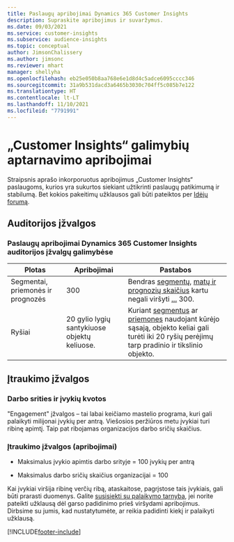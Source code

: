```yaml
---
title: Paslaugų apribojimai Dynamics 365 Customer Insights
description: Supraskite apribojimus ir suvaržymus.
ms.date: 09/03/2021
ms.service: customer-insights
ms.subservice: audience-insights
ms.topic: conceptual
author: JimsonChalissery
ms.author: jimsonc
ms.reviewer: mhart
manager: shellyha
ms.openlocfilehash: eb25e050b8aa768e6e1d8d4c5adce6095cccc346
ms.sourcegitcommit: 31a9b531dacd3a6465b3030c704ff5c085b7e122
ms.translationtype: HT
ms.contentlocale: lt-LT
ms.lasthandoff: 11/10/2021
ms.locfileid: "7791991"
---
```

# <a name="service-limits-in-customer-insights-capabilities"></a>„Customer Insights“ galimybių aptarnavimo apribojimai

Straipsnis aprašo inkorporuotus apribojimus „Customer Insights“ paslaugoms, kurios yra sukurtos siekiant užtikrinti paslaugų patikimumą ir stabilumą. Bet kokios pakeitimų užklausos gali būti pateiktos per [Idėjų forumą](https://go.microsoft.com/fwlink/?linkid=2074172). 

## <a name="audience-insights"></a>Auditorijos įžvalgos

### <a name="service-limits-in-dynamics-365-customer-insights-audience-insights-capability"></a>Paslaugų apribojimai Dynamics 365 Customer Insights auditorijos įžvalgų galimybėse

| Plotas  | Apribojimai  | Pastabos |
|-------------|---------------------------------------------------------------------|---------------------------------------------------------------------|
| Segmentai, priemonės ir prognozės | 300  | Bendras [segmentų](audience-insights/segments.md), [matų ir prognozių skaičius](audience-insights/measures.md) kartu negali viršyti [...](audience-insights/predictions.md) 300.  |
| Ryšiai | 20 gylio lygių santykiuose objektų keliuose. | Kuriant [segmentus](audience-insights/segments.md) ar [priemones](audience-insights/measures.md) naudojant kūrėjo sąsają, objekto keliai gali turėti iki 20 ryšių perėjimų tarp pradinio ir tikslinio objekto.  |


## <a name="engagement-insights"></a>Įtraukimo įžvalgos

### <a name="workspace-and-event-quotas"></a>Darbo srities ir įvykių kvotos

"Engagement" įžvalgos – tai labai keičiamo mastelio programa, kuri gali palaikyti milijonai įvykių per antrą. Viešosios peržiūros metu įvykiai turi ribinę apimtį. Taip pat ribojamas organizacijos darbo sričių skaičius.

### <a name="engagement-insights-limits"></a>Įtraukimo įžvalgos (apribojimai)

- Maksimalus įvykio apimtis darbo srityje = 100 įvykių per antrą

- Maksimalus darbo sričių skaičius organizacijai = 100

Kai įvykiai viršija ribinę verčių ribą, ataskaitose, pagrįstose tais įvykiais, gali būti prarasti duomenys. Galite [susisiekti su palaikymo tarnyba](https://go.microsoft.com/fwlink/?linkid=2145734), jei norite pateikti užklausą dėl garso padidinimo prieš viršydami apribojimus. Dirbsime su jumis, kad nustatytumėte, ar reikia padidinti kiekį ir palaikyti užklausą.


[!INCLUDE[footer-include](includes/footer-banner.md)]
